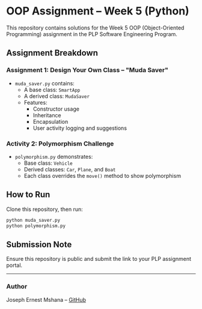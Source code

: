 # OOP Assignment – Week 5 (Python)

This repository contains solutions for the Week 5 OOP (Object-Oriented Programming) assignment in the PLP Software Engineering Program.

## Assignment Breakdown

### Assignment 1: Design Your Own Class – "Muda Saver"
- `muda_saver.py` contains:
  - A base class: `SmartApp`
  - A derived class: `MudaSaver`
  - Features:
    - Constructor usage
    - Inheritance
    - Encapsulation
    - User activity logging and suggestions

### Activity 2: Polymorphism Challenge
- `polymorphism.py` demonstrates:
  - Base class: `Vehicle`
  - Derived classes: `Car`, `Plane`, and `Boat`
  - Each class overrides the `move()` method to show polymorphism

## How to Run

Clone this repository, then run:

```bash
python muda_saver.py
python polymorphism.py
```

## Submission Note
Ensure this repository is public and submit the link to your PLP assignment portal.

---

### Author
Joseph Ernest Mshana – [GitHub](https://github.com/VA-Joseph)
